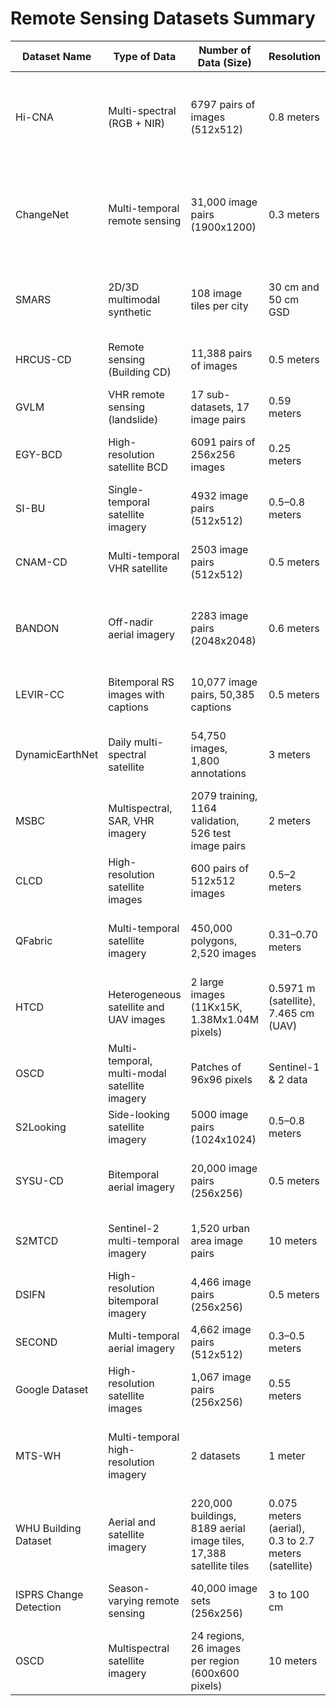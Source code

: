 # Remote Sensing Datasets Summary

| **Dataset Name** | **Type of Data**                 | **Number of Data (Size)**      | **Resolution** | **Locations**                                       | **Frequency** | **Period**           | **Label Form**                                                                                                                                              | **Open Source**                         |
|------------------|----------------------------------|--------------------------------|----------------|----------------------------------------------------|---------------|----------------------|--------------------------------------------------------------------------------------------------------------------------------------------------------------|-----------------------------------------|
| Hi-CNA           | Multi-spectral (RGB + NIR)       | 6797 pairs of images (512x512) | 0.8 meters     | Baoding, Xianyang, Xi'an, Zhongxiang, Tai'an, Yanzhou (China) | Monthly       | 2015–2017 & 2020–2022 | Binary: 0 = no change, 1 = cropland disappeared, 2 = cropland added. Cropland area labeled as 1, non-cropland as 0. | [Link](http://rsidea.whu.edu.cn/Hi-CNA_dataset.htm) |
| ChangeNet        | Multi-temporal remote sensing    | 31,000 image pairs (1900x1200) | 0.3 meters     | 100 cities in China      | Multi-temporal     | 2014–2022            | Pixel-level annotation with 6 classes: "building," "farmland," "bareland," "water," "road," "unchanged." Supports Binary and Semantic Change Detection tasks (BCD & SCD).    | [Link](https://github.com/jankyee/ChangNet)  |
| SMARS            | 2D/3D multimodal synthetic  | 108 image tiles per city    | 30 cm and 50 cm GSD     | Synthetic Paris, Venice  | Two epochs (pre/post) | N/A                  | Binary building extraction, change detection (no change, construction, demolition), multi-class semantic segmentation      | [Link](https://www2.isprs.org/commissions/comm1/wg8/benchmark_smars/) |
| HRCUS-CD         | Remote sensing (Building CD)   | 11,388 pairs of images         | 0.5 meters     | Zhuhai, China    | Dual-temporal      | 2010–2018, 2019–2022  | Binary building change detection, edge refinement labels                                                   | [Link](https://github.com/zjd1836/AERNet)                      |
| GVLM             | VHR remote sensing (landslide) | 17 sub-datasets, 17 image pairs| 0.59 meters    | 17 landslide sites across 6 continents          | Bitemporal         | Varies per landslide | Pixel-wise annotations of landslides with fragmented boundaries, fine-grained.                      | [Link](https://github.com/zxk688/GVLM)                            |
| EGY-BCD          | High-resolution satellite BCD  | 6091 pairs of 256x256 images   | 0.25 meters    | Four areas in Egypt   | Bitemporal         | 2015–2022            | Binary change detection (change/no-change) with building segmentation masks               | [Link](https://github.com/oshholail/EGY-BCD)                  |
| SI-BU            | Single-temporal satellite imagery | 4932 image pairs (512x512)     | 0.5–0.8 meters | Guiyang, Guizhou, China     | Single-temporal   | 2019–2021            | Four labels: background, unchanged, newly constructed, and removed buildings                           | [Link](https://github.com/liaochengcsu/BCE-Net)             |
| CNAM-CD          | Multi-temporal VHR satellite      | 2503 image pairs (512x512)     | 0.5 meters     | 12 urban areas in China     | Bi-temporal       | 2013–2022            | Pixel-level annotations for bare land, vegetation, water, impervious surfaces, and others       | [Link](https://github.com/Silvestezhou/CNAM-CD)                       |
| BANDON           | Off-nadir aerial imagery          | 2283 image pairs (2048x2048)   | 0.6 meters     | Beijing, Shanghai, Wuhan, Shenzhen, Hong Kong, Jinan | Bitemporal         | Multi-temporal       | Four types of labels: semantic segmentation, ST-offsets, BT-flows, and building change detection labels  | [Link](https://github.com/fitzpchao/BANDON)         |
| LEVIR-CC         | Bitemporal RS images with captions | 10,077 image pairs, 50,385 captions | 0.5 meters     | 20 regions in Texas, USA     | Bitemporal         | 5–15 years span      | Natural language captions describing changes, 5 captions per pair by 5 different annotators            | [Link](https://github.com/Chen-Yang-Liu/RSICC)                |
| DynamicEarthNet   | Daily multi-spectral satellite      | 54,750 images, 1,800 annotations | 3 meters       | 75 regions across 6 continents | Daily             | 2018–2019            | Pixel-wise annotations for 7 LULC classes: impervious surfaces, agriculture, forest, wetlands, soil, water   | [Link](https://mediatum.ub.tum.de/1650201)                      |
| MSBC             | Multispectral, SAR, VHR imagery   | 2079 training, 1164 validation, 526 test image pairs | 2 meters       | Guigang City, Guangxi, China | Bitemporal         | 2018–2019            | Binary labels for built-up area change detection with multisource data                           | [Link](https://github.com/Lihy256/MSCDUnet)              |
| CLCD             | High-resolution satellite images | 600 pairs of 512x512 images    | 0.5–2 meters   | Guangdong Province, China | Bitemporal         | 2017–2019            | Binary cropland change detection (buildings, roads, lakes, bare soil lands)   | [Link](https://github.com/liumency/CropLand-CD)          |
| QFabric           | Multi-temporal satellite imagery   | 450,000 polygons, 2,520 images | 0.31–0.70 meters| 100 cities worldwide     | Five temporal images | 2014–2020            | Change type (6 classes), Change status (9 classes), Urban type (5 classes), Geography type (11 classes)                         | [Link](N/A)              |
| HTCD             | Heterogeneous satellite and UAV images| 2 large images (11Kx15K, 1.38Mx1.04M pixels) | 0.5971 m (satellite), 7.465 cm (UAV) | Chisinau, Moldova | Bitemporal         | 2008–2020            | Pixel-wise annotations of urban changes (buildings, roads)                                             | [Link](https://github.com/ShaoRuizhe/SUNet-change_detection) |
| OSCD             | Multi-temporal, multi-modal satellite imagery | Patches of 96x96 pixels        | Sentinel-1 & 2 data | Paris and other regions     | Bitemporal         | Two time points      | Change maps for binary classification of changed vs. unchanged areas                                  | [Link](https://github.com/PatrickTUM/multimodalCD_ISPRS21)    |
| S2Looking         | Side-looking satellite imagery     | 5000 image pairs (1024x1024)   | 0.5–0.8 meters | Global rural areas        | Bitemporal         | 2017–2020            | Pixel-level annotations for building changes (new construction, demolition)                      | [Link](https://github.com/S2Looking/Dataset/)                   |
| SYSU-CD           | Bitemporal aerial imagery          | 20,000 image pairs (256x256)   | 0.5 meters     | Hong Kong, China           | Bitemporal         | 2007–2014            | Binary change maps for newly built buildings, suburban dilation, groundwork, vegetation, roads, sea  | [Link](https://github.com/ShaoRuizhe/SUNet-change_detection) |
| S2MTCD           | Sentinel-2 multi-temporal imagery | 1,520 urban area image pairs   | 10 meters      | 1,520 urban areas worldwide | Multi-temporal     | Varies by location   | Self-supervised data with geometric properties used for pre-training a model for change detection     | [Link](https://zenodo.org/record/4280482)                      |
| DSIFN            | High-resolution bitemporal imagery  | 4,466 image pairs (256x256)    | 0.5 meters     | 14 cities in China         | Bitemporal         | Varies per city       | Binary change maps for changed and unchanged areas                                                   | [Link](https://github.com/liumency/)                      |
| SECOND           | Multi-temporal aerial imagery       | 4,662 image pairs (512x512)    | 0.3–0.5 meters | Hangzhou, Chengdu, Shanghai | Bitemporal         | Varies per city       | Pixel-level annotations for six land-cover classes, 30 change types                                   | [Link](N/A)                 |
| Google Dataset    | High-resolution satellite images   | 1,067 image pairs (256x256)    | 0.55 meters    | Suburban areas of Guangzhou, China | Bitemporal         | 2006–2019            | Pixel-wise annotations focused on building changes                                                    | [Link](https://github.com/daifeng2016/Change-Detection-Dataset-for-High-Resolution-Satellite-Imagery) |
| MTS-WH           | Multi-temporal high-resolution imagery | 2 datasets                    | 1 meter        | Wuhan, China (Hankou, Hanyang) | Bitemporal         | 2002–2008 (Hankou), 2002–2009 (Hanyang) | Scene-level semantic labels for land-use categories                                                 | [Link](N/A)                                                            |
| WHU Building Dataset | Aerial and satellite imagery  | 220,000 buildings, 8189 aerial image tiles, 17,388 satellite tiles   | 0.075 meters (aerial), 0.3 to 2.7 meters (satellite) | Christchurch, New Zealand (aerial); Global (satellite) | Bitemporal (change detection) | Varies | Vector maps and raster masks for building extraction and change detection                             | [Link](http://study.rsgis.whu.edu.cn/pages/download/)          |
| ISPRS Change Detection  | Season-varying remote sensing     | 40,000 image sets (256x256)    | 3 to 100 cm    | Various regions from Google Earth | Bitemporal         | Various seasons       | Change detection maps focusing on appearance/disappearance of objects                                | [Link](https://doi.org/10.5194/isprs-archives-XLII-2-565-2018) |
| OSCD             | Multispectral satellite imagery     | 24 regions, 26 images per region (600x600 pixels) | 10 meters      | 24 regions worldwide        | Bitemporal         | 2015–2017            | Pixel-wise ground truth labels for urban changes (excluding natural changes like vegetation growth)   | [Link](http://dase.grss-ieee.org/)                             |
